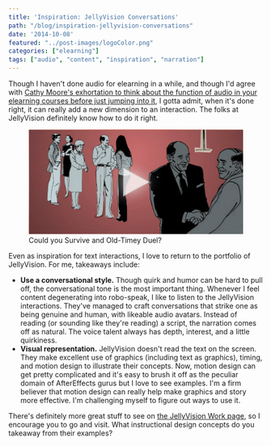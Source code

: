 ```yaml
---
title: 'Inspiration: JellyVision Conversations'
path: "/blog/inspiration-jellyvision-conversations"
date: '2014-10-08'
featured: "../post-images/logoColor.png"
categories: ["elearning"]
tags: ["audio", "content", "inspiration", "narration"]
---
```


Though I haven't done audio for elearning in a while, and though I'd agree with [Cathy Moore's exhortation to think about the function of audio in your elearning courses before just jumping into it](http://blog.cathy-moore.com/2010/09/do-we-really-need-narration/ "Cathy Moore - Do We Really Need Narration?"), I gotta admit, when it's done right, it can really add a new dimension to an interaction. The folks at JellyVision definitely know how to do it right.

<figure>
  <a href="http://www.jellyvision.com/work/duel/" target="blank">
    <img src="../post-images/Jellyvision.png" alt="Jellyvision Just In Time Education" />
  </a>
  <figcaption>Could you Survive and Old-Timey Duel?</figcaption>
</figure>

Even as inspiration for text interactions, I love to return to the portfolio of JellyVision. For me, takeaways include:

*   **Use a conversational style.** Though quirk and humor can be hard to pull off, the conversational tone is the most important thing. Whenever I feel content degenerating into robo-speak, I like to listen to the JellyVision interactions. They've managed to craft conversations that strike one as being genuine and human, with likeable audio avatars. Instead of reading (or sounding like they're reading) a script, the narration comes off as natural. The voice talent always has depth, interest, and a little quirkiness.
*   **Visual representation.** JellyVision doesn't read the text on the screen. They make excellent use of graphics (including text as graphics), timing, and motion design to illustrate their concepts. Now, motion design can get pretty complicated and it's easy to brush it off as the peculiar domain of AfterEffects gurus but I love to see examples. I'm a firm believer that motion design can really help make graphics and story more effective. I'm challenging myself to figure out ways to use it.

There's definitely more great stuff to see on [the JellyVision Work page](http://www.jellyvision.com/work/ "JellyVision: Our Work"), so I encourage you to go and visit. What instructional design concepts do you takeaway from their examples?
